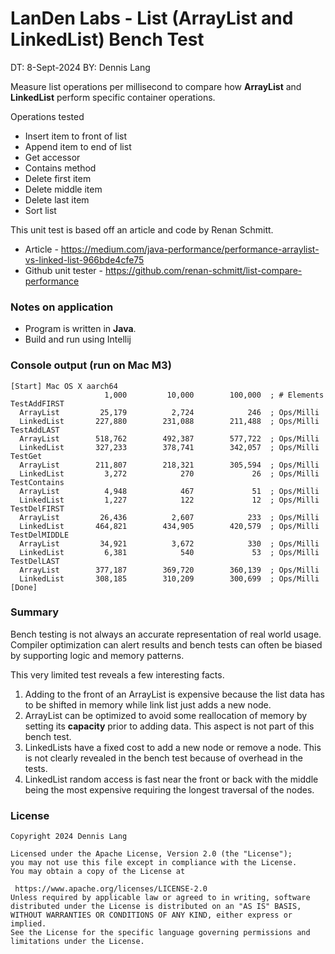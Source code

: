 
# LanDen Labs - List (ArrayList and LinkedList) Bench Test
DT: 8-Sept-2024
BY: Dennis Lang
  
Measure list operations per millisecond to compare how **ArrayList** and **LinkedList**
perform specific container operations.

Operations tested
* Insert item to front of list
* Append item to end of list
* Get accessor
* Contains method
* Delete first item
* Delete middle item
* Delete last item
* Sort list

This unit test is based off an article and code by Renan Schmitt.

* Article - 
https://medium.com/java-performance/performance-arraylist-vs-linked-list-966bde4cfe75
* Github unit tester -
https://github.com/renan-schmitt/list-compare-performance


### Notes on application

* Program is written in **Java**.
* Build and run using Intellij


### Console output (run on Mac M3) 

```  
[Start] Mac OS X aarch64
                     1,000         10,000        100,000  ; # Elements
TestAddFIRST      
  ArrayList         25,179          2,724            246  ; Ops/Milli
  LinkedList       227,880        231,088        211,488  ; Ops/Milli
TestAddLAST       
  ArrayList        518,762        492,387        577,722  ; Ops/Milli
  LinkedList       327,233        378,741        342,057  ; Ops/Milli
TestGet           
  ArrayList        211,807        218,321        305,594  ; Ops/Milli
  LinkedList         3,272            270             26  ; Ops/Milli
TestContains     
  ArrayList          4,948            467             51  ; Ops/Milli
  LinkedList         1,227            122             12  ; Ops/Milli
TestDelFIRST      
  ArrayList         26,436          2,607            233  ; Ops/Milli
  LinkedList       464,821        434,905        420,579  ; Ops/Milli
TestDelMIDDLE    
  ArrayList         34,921          3,672            330  ; Ops/Milli
  LinkedList         6,381            540             53  ; Ops/Milli
TestDelLAST       
  ArrayList        377,187        369,720        360,139  ; Ops/Milli
  LinkedList       308,185        310,209        300,699  ; Ops/Milli
[Done]
```  

### Summary 
Bench testing is not always an accurate representation of real world usage. 
Compiler optimization can alert results and bench tests can often be biased 
by supporting logic and memory patterns. 

This very limited test reveals a few interesting facts. 
1. Adding to the front of an ArrayList is expensive because the list data has to be shifted in memory while link list just adds a new node. 
2. ArrayList can be optimized to avoid some reallocation of memory by setting its **capacity** prior to adding data.  This aspect is not part of this bench test. 
3. LinkedLists have a fixed cost to add a new node or remove a node. This is not clearly revealed in the bench test because of overhead in the tests. 
4. LinkedList random access is fast near the front or back with the middle being the most expensive requiring the longest traversal of the nodes.


### License  
  
```  
Copyright 2024 Dennis Lang  
  
Licensed under the Apache License, Version 2.0 (the "License");  
you may not use this file except in compliance with the License.  
You may obtain a copy of the License at  
  
 https://www.apache.org/licenses/LICENSE-2.0  
Unless required by applicable law or agreed to in writing, software  
distributed under the License is distributed on an "AS IS" BASIS,  
WITHOUT WARRANTIES OR CONDITIONS OF ANY KIND, either express or implied.  
See the License for the specific language governing permissions and  
limitations under the License.  
```



